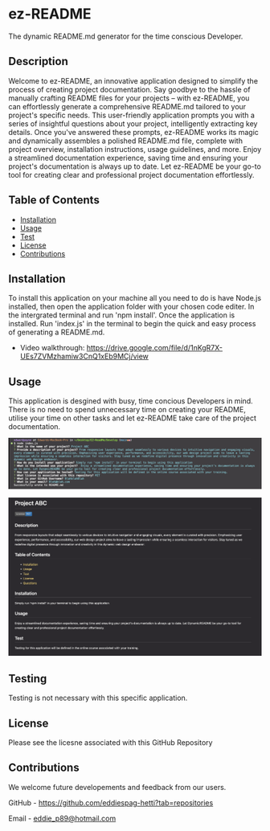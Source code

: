 # ez-README

The dynamic README.md generator for the time conscious Developer.


## Description 

Welcome to ez-README, an innovative application designed to simplify the process of creating project documentation. 
Say goodbye to the hassle of manually crafting README files for your projects – with ez-README, you can effortlessly generate a comprehensive README.md tailored to your project's specific needs. 
This user-friendly application prompts you with a series of insightful questions about your project, intelligently extracting key details. 
Once you've answered these prompts, ez-README works its magic and dynamically assembles a polished README.md file, complete with project overview, installation instructions, usage guidelines, and more. 
Enjoy a streamlined documentation experience, saving time and ensuring your project's documentation is always up to date. Let ez-README be your go-to tool for creating clear and professional project documentation effortlessly.


## Table of Contents
  - [Installation](#installation)
  - [Usage](#usage)
  - [Test](#test)
  - [License](#license)
  - [Contributions](#contributions)

## Installation 

To install this application on your machine all you need to do is have Node.js installed, then open the application folder with your chosen code editer. 
In the intergrated terminal and run 'npm install'. 
Once the application is installed. Run 'index.js' in the terminal to begin the quick and easy process of generating a README.md.


- Video walkthrough: https://drive.google.com/file/d/1nKgR7X-UEs7ZVMzhamiw3CnQ1xEb9MCj/view

## Usage 

This application is desgined with busy, time concious Developers in mind. 
There is no need to spend unnecessary time on creating your README, utilise your time on other tasks and let ez-README take care of the project documentation.







![Alt](./Develop/img/Screen%201.png)








![Alt](./Develop/img/Screen%202.png)









## Testing

Testing is not necessary with this specific application.

## License 

Please see the licesne associated with this GitHub Repository

## Contributions 

We welcome future developements and feedback from our users. 

GitHub - https://github.com/eddiespag-hetti?tab=repositories

Email - eddie_p89@hotmail.com



